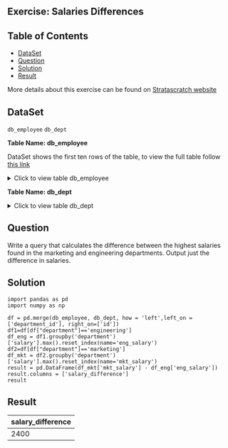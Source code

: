 ## Exercise: Salaries Differences

## Table of Contents
- [DataSet](https://github.com/mukaruernest/Python-StratascratchExercises/tree/master/SalaryDifferences#dataset)
- [Question](https://github.com/mukaruernest/Python-StratascratchExercises/tree/master/SalaryDifferences#question)
- [Solution](https://github.com/mukaruernest/Python-StratascratchExercises/tree/master/SalaryDifferences#solution)
- [Result](https://github.com/mukaruernest/Python-StratascratchExercises/tree/master/SalaryDifferences#result)

More details about this exercise can be found on [Stratascratch website](https://platform.stratascratch.com/coding-question?id=10308&python=)

## DataSet

`db_employee`
`db_dept`

 

**Table Name: db_employee**

DataSet shows the first ten rows of the table, to view the full table follow [this link](https://platform.stratascratch.com/coding-question/output-preview) 

<details>
  <summary>Click to view table db_employee</summary>
<html><body>
<!--StartFragment-->

id | first_name | last_name | salary | department_id
-- | -- | -- | -- | --
10301 | Keith | Morgan | 27056 | 2
10302 | Tyler | Booth | 32199 | 3
10303 | Clifford | Nguyen | 32165 | 2
10304 | Mary | Jones | 49488 | 3
10305 | Melissa | Lucero | 27024 | 3
10306 | Ashley | Li | 28516 | 4
10307 | Joseph | Solomon | 19945 | 1
10308 | Anthony | Sanchez | 43801 | 3
10309 | Katherine | Huffman | 12984 | 4
10310 | Dawn | Foley | 28902 | 2
10311 | Melissa | Holmes | 33575 | 1

<!--EndFragment-->
</body>
</html>

</details>

**Table Name: db_dept**

<details>
  <summary>Click to view table db_dept</summary>
<html><body>
<!--StartFragment-->

id | department
-- | --
1 | engineering
2 | human resource
3 | operation
4 | marketing
5 | sales
6 | customer care

<!--EndFragment-->
</body>
</html>
</details>

## Question 

Write a query that calculates the difference between the highest salaries found in the marketing and engineering departments. Output just the difference in salaries.

## Solution

```Py
import pandas as pd
import numpy as np

df = pd.merge(db_employee, db_dept, how = 'left',left_on = ['department_id'], right_on=['id'])
df1=df[df["department"]=='engineering']
df_eng = df1.groupby('department')['salary'].max().reset_index(name='eng_salary')
df2=df[df["department"]=='marketing']
df_mkt = df2.groupby('department')['salary'].max().reset_index(name='mkt_salary')
result = pd.DataFrame(df_mkt['mkt_salary'] - df_eng['eng_salary'])
result.columns = ['salary_difference']
result
```

## Result
| salary_difference |
|-------------------|
| 2400              |
